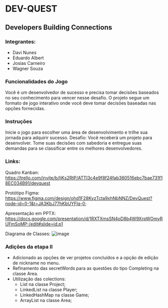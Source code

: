 # DEV-QUEST

## Developers Building Connections

### Integrantes:
- Davi Nunes
- Eduardo Albert
- Josias Carneiro
- Wagner Souza

### Funcionalidades do Jogo

Você é um desenvolvedor de sucesso e precisa tomar decisões baseados no seu conhecimento para vencer nesse desafio.
O projeto segue um formato de jogo interativo onde você deve tomar decisões baseadas nas opções fornecidas.

### Instruções

Inicie o jogo para escolher uma área de desenvolvimento e trilhe sua jornada para adquirir sucesso.
Desafio: Você receberá um projeto para desenvolver. Tome suas decisões com sabedoria e entregue suas demandas para se classificar entre os melhores desenvolvedores.

### Links:
Quadro Kanban: https://trello.com/invite/b/IjKs2RtP/ATTI3c4e9f8f24fab360516ebc7bae731f18EC034B91/devquest

Protótipo Figma: https://www.figma.com/design/ohd1F28KyzTcta9xhNbNNZ/DevQuest?node-id=0-1&t=JA3KbJ77hKbUYFlq-0;

Apresentação em PPTX: https://docs.google.com/presentation/d/1RXTXmsSN4oD8b4W9XrpWOmyRUFmSoMP-/edit#slide=id.p1

Diagrama de Classes: ![image](https://github.com/EduardoAlbert/vs14-back/assets/115811946/0b68abfc-b098-4861-9f35-55a381305b1e)

 


### Adições da etapa II
- Adicionado as opções de ver projetos concluídos e a opção de edição de nickname no menu.
- Refinamento das secretWords para as questões do tipo Completing na classe Area.
- Utilização das colections:
    - List na classe Project;
    - LinkedList na classe Player;
    - LinkedHashMap na classe Game;
    - ArrayList na classe Area;
